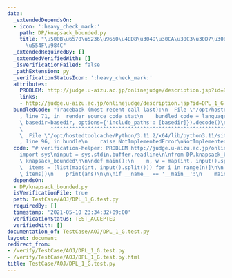 ```yaml
---
data:
  _extendedDependsOn:
  - icon: ':heavy_check_mark:'
    path: DP/knapsack_bounded.py
    title: "\u500B\u6570\u5236\u9650\u4ED8\u304D\u30CA\u30C3\u30D7\u30B5\u30C3\u30AF\
      \u554F\u984C"
  _extendedRequiredBy: []
  _extendedVerifiedWith: []
  _isVerificationFailed: false
  _pathExtension: py
  _verificationStatusIcon: ':heavy_check_mark:'
  attributes:
    PROBLEM: http://judge.u-aizu.ac.jp/onlinejudge/description.jsp?id=DPL_1_G
    links:
    - http://judge.u-aizu.ac.jp/onlinejudge/description.jsp?id=DPL_1_G
  bundledCode: "Traceback (most recent call last):\n  File \"/opt/hostedtoolcache/Python/3.11.2/x64/lib/python3.11/site-packages/onlinejudge_verify/documentation/build.py\"\
    , line 71, in _render_source_code_stat\n    bundled_code = language.bundle(stat.path,\
    \ basedir=basedir, options={'include_paths': [basedir]}).decode()\n          \
    \         ^^^^^^^^^^^^^^^^^^^^^^^^^^^^^^^^^^^^^^^^^^^^^^^^^^^^^^^^^^^^^^^^^^^^^^^^^^^^^^^^^\n\
    \  File \"/opt/hostedtoolcache/Python/3.11.2/x64/lib/python3.11/site-packages/onlinejudge_verify/languages/python.py\"\
    , line 96, in bundle\n    raise NotImplementedError\nNotImplementedError\n"
  code: "# verification-helper: PROBLEM http://judge.u-aizu.ac.jp/onlinejudge/description.jsp?id=DPL_1_G\n\
    import sys\ninput = sys.stdin.buffer.readline\n\nfrom DP.knapsack_bounded import\
    \ knapsack_bounded\n\n\ndef main():\n    n, w = map(int, input().split())\n  \
    \  items = [list(map(int, input().split())) for i in range(n)]\n\n    ans = max(knapsack_bounded(w,\
    \ items))\n    print(ans)\n\n\nif __name__ == '__main__':\n    main()\n"
  dependsOn:
  - DP/knapsack_bounded.py
  isVerificationFile: true
  path: TestCase/AOJ/DPL_1_G.test.py
  requiredBy: []
  timestamp: '2021-05-10 23:34:32+09:00'
  verificationStatus: TEST_ACCEPTED
  verifiedWith: []
documentation_of: TestCase/AOJ/DPL_1_G.test.py
layout: document
redirect_from:
- /verify/TestCase/AOJ/DPL_1_G.test.py
- /verify/TestCase/AOJ/DPL_1_G.test.py.html
title: TestCase/AOJ/DPL_1_G.test.py
---
```

